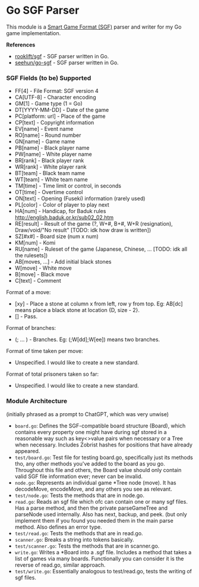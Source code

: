 # Go SGF Parser

This module is a [Smart Game Format (SGF)](https://en.wikipedia.org/wiki/Smart_Game_Format#About_the_format) parser and writer for my Go game implementation.

**References**

- [rooklift/sgf](https://pkg.go.dev/github.com/rooklift/sgf) - SGF parser written in Go.
- [seehun/go-sgf](https://pkg.go.dev/seehuhn.de/go/sgf) - SGF parser written in Go.

### SGF Fields (to be) Supported

- FF[4] - File Format: SGF version 4
- CA[UTF-8] - Character encoding
- GM[1] - Game type (1 = Go)
- DT[YYYY-MM-DD] - Date of the game
- PC[platform: url] - Place of the game
- CP[text] - Copyright information
- EV[name] - Event name
- RO[name] - Round number
- GN[name] - Game name
- PB[name] - Black player name
- PW[name] - White player name
- BR[rank] - Black player rank
- WR[rank] - White player rank
- BT[team] - Black team name
- WT[team] - White team name
- TM[time] - Time limit or control, in seconds
- OT[time] - Overtime control
- ON[text] - Opening (Fuseki) information (rarely used)
- PL[color] - Color of player to play next
- HA[num] - Handicap, for Baduk rules http://english.baduk.or.kr/sub02_02.htm
- RE[result] - Result of the game (?, W+#, B+#, W+R (resignation), Draw/void/"No result" [TODO: idk how draw is written])
- SZ[#x#] - Board size (num x num)
- KM[num] - Komi
- RU[name] - Ruleset of the game (Japanese, Chinese, ... [TODO: idk all the rulesets])
- AB[moves, ...] - Add initial black stones
- W[move] - White move
- B[move] - Black move
- C[text] - Comment

Format of a move:

- [xy] - Place a stone at column x from left, row y from top. Eg: AB[dc] means place a black stone at location {D, size - 2}.
- [] - Pass.

Format of branches:

- (; ... ) - Branches. Eg: (;W[dd];W[ee]) means two branches.

Format of time taken per move:

- Unspecified. I would like to create a new standard.

Format of total prisoners taken so far:

- Unspecified. I would like to create a new standard.

### Module Architecture

(initially phrased as a prompt to ChatGPT, which was very unwise)

- `board.go`: Defines the SGF-compatible board structure (Board), which contains every property one might have during sgf stored in a reasonable way such as key<>value pairs when necessary or a Tree when necessary. Includes Zobrist hashes for positions that have already appeared.
- `test/board.go`: Test file for testing board.go, specifically just its methods tho, any other methods you've added to the board as you go. Throughout this file and others, the Board value should only contain valid SGF file information ever; never can be invalid.
- `node.go`: Represents an individual game \*Tree node (move). It has decodeMove, encodeMove, and any others you see as relevant.
- `test/node.go`: Tests the methods that are in node.go.
- `read.go`: Reads an sgf file which ofc can contain one or many sgf files. Has a parse method, and then the private parseGameTree and parseNode used internally. Also has next, backup, and peek. (but only implement them if you found you needed them in the main parse method. Also defines an error type.
- `test/read.go`: Tests the methods that are in read.go.
- `scanner.go`: Breaks a string into tokens basically.
- `test/scanner.go`: Tests the methods that are in scanner.go.
- `write.go`: Writes a \*Board into a .sgf file. Includes a method that takes a list of games via many boards. Functionally you can consider it is the reverse of read.go, similar approach.
- `test/write.go`: Essentially analogous to test/read.go, tests the writing of sgf files.
